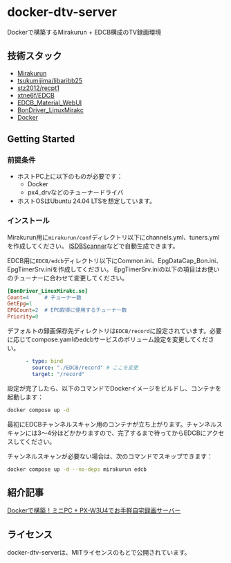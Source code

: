 # docker-dtv-server

Dockerで構築するMirakurun + EDCB構成のTV録画環境

## 技術スタック

- [Mirakurun](https://github.com/Chinachu/Mirakurun)
- [tsukumijima/libaribb25](https://github.com/tsukumijima/libaribb25)
- [stz2012/recpt1](https://github.com/stz2012/recpt1)
- [xtne6f/EDCB](https://github.com/xtne6f/EDCB)
- [EDCB_Material_WebUI](https://github.com/EMWUI/EDCB_Material_WebUI)
- [BonDriver_LinuxMirakc](https://github.com/matching/BonDriver_LinuxMirakc)
- [Docker](https://www.docker.com/)

## Getting Started

### 前提条件

- ホストPC上に以下のものが必要です：
  - Docker
  - px4_drvなどのチューナードライバ
- ホストOSはUbuntu 24.04 LTSを想定しています。

### インストール

Mirakurun用に`mirakurun/conf`ディレクトリ以下にchannels.yml、tuners.ymlを作成してください。
[ISDBScanner](https://github.com/tsukumijima/ISDBScanner)などで自動生成できます。

EDCB用に`EDCB/edcb`ディレクトリ以下にCommon.ini、EpgDataCap_Bon.ini、EpgTimerSrv.iniを作成してください。
EpgTimerSrv.iniの以下の項目はお使いのチューナーに合わせて変更してください。

```ini
[BonDriver_LinuxMirakc.so]
Count=4     # チューナー数
GetEpg=1
EPGCount=2  # EPG取得に使用するチューナー数
Priority=0
```

デフォルトの録画保存先ディレクトリは`EDCB/record`に設定されています。必要に応じてcompose.yamlのedcbサービスのボリューム設定を変更してください。

```yaml
      - type: bind
        source: "./EDCB/record" # ここを変更
        target: "/record"
```

設定が完了したら、以下のコマンドでDockerイメージをビルドし、コンテナを起動します：

```bash
docker compose up -d
```

最初にEDCBチャンネルスキャン用のコンテナが立ち上がります。チャンネルスキャンには3〜4分ほどかかりますので、完了するまで待ってからEDCBにアクセスしてください。

チャンネルスキャンが必要ない場合は、次のコマンドでスキップできます：

```bash
docker compose up -d --no-deps mirakurun edcb
```

## 紹介記事

[Dockerで構築！ミニPC + PX-W3U4でお手軽自宅録画サーバー](https://zenn.dev/nunawa/articles/ecb9ef2e237532)

## ライセンス

docker-dtv-serverは、MITライセンスのもとで公開されています。
